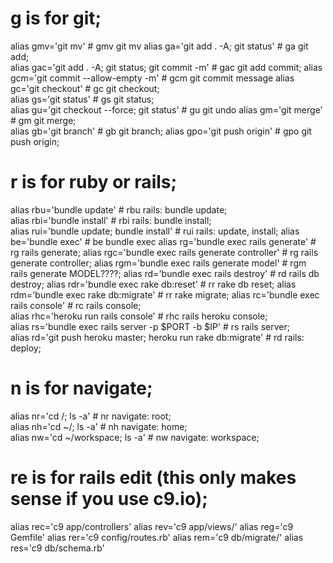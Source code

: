 
# g is for git;  
alias gmv='git mv'                                  # gmv git mv
alias ga='git add . -A; git status'                 # ga  git add;  
alias gac='git add . -A; git status; git commit -m' # gac git add commit;
alias gcm='git commit --allow-empty -m'             # gcm git commit message
alias gc='git checkout'                             # gc  git checkout;  
alias gs='git status'                               # gs  git status;  
alias gu='git checkout --force; git status'         # gu  git undo
alias gm='git merge'                                # gm  git merge;  
alias gb='git branch'                               # gb  git branch;
alias gpo='git push origin'                         # gpo git push origin; 

# r is for ruby or rails;  
alias rbu='bundle update'                           # rbu rails: bundle update;  
alias rbi='bundle install'                          # rbi rails: bundle install;  
alias rui='bundle update; bundle install'           # rui rails: update, install;
alias be='bundle exec'                              # be bundle exec
alias rg='bundle exec rails generate'               # rg  rails generate; 
alias rgc='bundle exec rails generate controller'   # rg  rails generate controller; 
alias rgm='bundle exec rails generate model'        # rgm rails generate MODEL????;
alias rd='bundle exec rails destroy'                # rd  rails db destroy;
alias rdr='bundle exec rake db:reset'               # rr  rake db reset;
alias rdm='bundle exec rake db:migrate'             # rr rake migrate; 
alias rc='bundle exec rails console'                # rc  rails console;  
alias rhc='heroku run rails console'                # rhc rails heroku console;    
alias rs='bundle exec rails server  -p $PORT -b $IP'             # rs  rails server;  
alias rd='git push heroku master; heroku run rake db:migrate'    # rd  rails: deploy;

# n is for navigate;  
alias nr='cd /; ls -a'                           # nr  navigate: root;  
alias nh='cd ~/; ls -a'                          # nh  navigate: home;  
alias nw='cd ~/workspace; ls -a'                 # nw  navigate: workspace;  

# re is for rails edit (this only makes sense if you use c9.io);
alias rec='c9 app/controllers'
alias rev='c9 app/views/'
alias reg='c9 Gemfile'
alias rer='c9 config/routes.rb'
alias rem='c9 db/migrate/'
alias res='c9 db/schema.rb'

